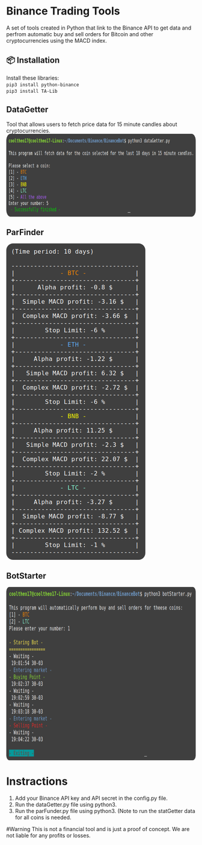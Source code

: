 # Binance Trading Tools
A set of tools created in Python that link to the Binance API to get data and perfrom automatic buy and sell orders for Bitcoin and other cryptocurrencies using the MACD index. 

## 📦 Installation
Install these libraries:
<br>`pip3 install python-binance`
<br>`pip3 install TA-Lib`

## DataGetter
Tool that allows users to fetch price data for 15 minute candles about cryptocurrencies.
<img src="https://raw.githubusercontent.com/cooltheo17/BinanceBot/main/images/image-2.png" align="center"
width="820" height="220">

## ParFinder
<img src="https://raw.githubusercontent.com/cooltheo17/BinanceBot/main/images/image-3.png" align="center"
width="370" height="840">

## BotStarter
<img src="https://raw.githubusercontent.com/cooltheo17/BinanceBot/main/images/image-1.png" align="center"
width="820" height="460">

# Instractions
1. Add your Binance API key and API secret in the config.py file.
2. Run the dataGetter.py file using python3.
3. Run the parFunder.py file using python3.
(Note to run the statGetter data for all coins is needed.

#Warning
This is not a financial tool and is just a proof of concept. We are not liable for any profits or losses.
